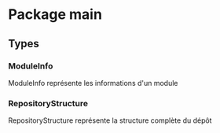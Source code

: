 # Package main

## Types

### ModuleInfo

ModuleInfo représente les informations d'un module


### RepositoryStructure

RepositoryStructure représente la structure complète du dépôt


